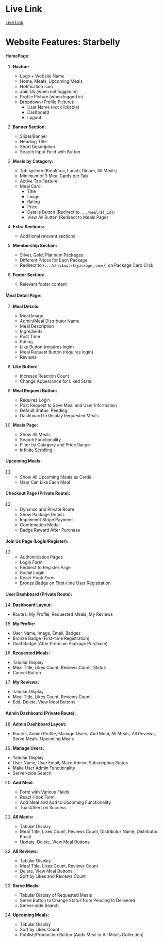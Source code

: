 # Live Link

<a href="">Live Link</a>

# Website Features: Starbelly

#### HomePage:
1. **Navbar:**
   - Logo + Website Name
   - Home, Meals, Upcoming Meals
   - Notification Icon
   - Join Us (when not logged in)
   - Profile Picture (when logged in)
   - Dropdown (Profile Picture):
      - User Name (not clickable)
      - Dashboard
      - Logout

2. **Banner Section:**
   - Slider/Banner
   - Heading Title
   - Short Description
   - Search Input Field with Button

3. **Meals by Category:**
   - Tab system (Breakfast, Lunch, Dinner, All Meals)
   - Minimum of 3 Meal Cards per Tab
   - Active Tab Feature
   - Meal Card:
      - Title
      - Image
      - Rating
      - Price
      - Details Button (Redirect to `.../meal/${_id}`)
      - View All Button (Redirect to Meals Page)

4. **Extra Sections:**
   - Additional relevant sections

5. **Membership Section:**
   - Silver, Gold, Platinum Packages
   - Different Prices for Each Package
   - Redirect to (`.../checkout/${package_name}`) on Package Card Click

6. **Footer Section:**
   - Relevant footer content

#### Meal Detail Page:
7. **Meal Details:**
   - Meal Image
   - Admin/Meal Distributor Name
   - Meal Description
   - Ingredients
   - Post Time
   - Rating
   - Like Button (requires login)
   - Meal Request Button (requires login)
   - Reviews

8. **Like Button:**
   - Increase Reaction Count
   - Change Appearance for Liked State

9. **Meal Request Button:**
   - Requires Login
   - Post Request to Save Meal and User Information
   - Default Status: Pending
   - Dashboard to Display Requested Meals

10. **Meals Page:**
    - Show All Meals
    - Search Functionality
    - Filter by Category and Price Range
    - Infinite Scrolling

#### Upcoming Meals:
11. - Show All Upcoming Meals as Cards
    - User Can Like Each Meal

#### Checkout Page (Private Route):
12. - Dynamic and Private Route
    - Show Package Details
    - Implement Stripe Payment
    - Confirmation Modal
    - Badge Reward After Purchase

#### Join Us Page (Login/Register):
13. - Authentication Pages
    - Login Form
    - Redirect to Register Page
    - Social Login
    - React Hook Form
    - Bronze Badge on First-time User Registration

#### User Dashboard (Private Route):
14. **Dashboard Layout:**
   - Routes: My Profile, Requested Meals, My Reviews

15. **My Profile:**
   - User Name, Image, Email, Badges
   - Bronze Badge (First-time Registration)
   - Gold Badge (After Premium Package Purchase)

16. **Requested Meals:**
   - Tabular Display
   - Meal Title, Likes Count, Reviews Count, Status
   - Cancel Button

17. **My Reviews:**
   - Tabular Display
   - Meal Title, Likes Count, Reviews Count
   - Edit, Delete, View Meal Buttons

#### Admin Dashboard (Private Route):
18. **Admin Dashboard Layout:**
   - Routes: Admin Profile, Manage Users, Add Meal, All Meals, All Reviews, Serve Meals, Upcoming Meals

19. **Manage Users:**
   - Tabular Display
   - User Name, User Email, Make Admin, Subscription Status
   - Make User Admin Functionality
   - Server-side Search

20. **Add Meal:**
    - Form with Various Fields
    - React Hook Form
    - Add Meal and Add to Upcoming Functionality
    - Toast/Alert on Success

21. **All Meals:**
    - Tabular Display
    - Meal Title, Likes Count, Reviews Count, Distributor Name, Distributor Email
    - Update, Delete, View Meal Buttons

22. **All Reviews:**
    - Tabular Display
    - Meal Title, Likes Count, Reviews Count
    - Delete, View Meal Buttons
    - Sort by Likes and Reviews Count

23. **Serve Meals:**
    - Tabular Display of Requested Meals
    - Serve Button to Change Status from Pending to Delivered
    - Server-side Search

24. **Upcoming Meals:**
    - Tabular Display
    - Sort by Likes Count
    - Publish/Production Button (Adds Meal to All Meals Collection)